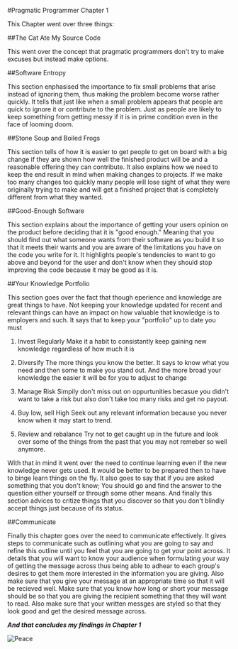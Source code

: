 #Pragmatic Programmer Chapter 1

This Chapter went over three things:

##The Cat Ate My Source Code

This went over the concept that pragmatic programmers don't try to make excuses but instead make options. 

##Software Entropy

This section enphasised the importance to fix small problems that arise instead of ignoring them, thus making the problem become worse rather quickly. It tells that just like when a small problem appears that people are quick to ignore it or contribute to the problem. Just as people are likely to keep something from getting messy if it is in prime condition even in the face of looming doom. 

##Stone Soup and Boiled Frogs

This section tells of how it is easier to get people to get on board with a big change if they are shown how well the finished product will be and a reasonable offering they can contribute. It also explains how we need to keep the end result in mind when making changes to projects. If we make too many changes too quickly many people will lose sight of what they were originally trying to make and will get a finished project that is completely different from what they wanted. 

##Good-Enough Software

This section explains about the importance of getting your users opinion on the product before deciding that it is "good enough." Meaning that you should find out what someone wants from their software as you build it so that it meets their wants and you are aware of the limitations you have on the code you write for it. It highlights people's tendencies to want to go above and beyond for the user and don't know when they should stop improving the code because it may be good as it is. 

##Your Knowledge Portfolio

This section goes over the fact that though eperience and knowledge are great things to have. Not keeping your knowledge updated for recent and relevant things can have an impact on how valuable that knowledge is to employers and such. It says that to keep your "portfolio" up to date you must 

1. Invest Regularly
	Make it a habit to consistantly keep gaining new knowledge regardless of how much it is

2. Diversify
	The more things you know the better. It says to know what you need and then some to make you stand out. And the more broad your knowledge the easier it will be for you to adjust to change

3. Manage Risk
	Simpily don't miss out on oppurtunities becasue you didn't want to take a risk but also don't take too many risks and get no payout.

4. Buy low, sell High
	Seek out any relevant information because you never know when it may start to trend.

5. Review and rebalance
	Try not to get caught up in the future and look over some of the things from the past that you may not remeber so well anymore. 

With that in mind it went over the need to continue learning even if the new knowledge never gets used. It would be better to be prepared then to have to binge learn things on the fly. It also goes to say that if you are asked something that you don't know; You should go and find the answer to the question either yourself or through some other means. And finally this section advices to critize things that you discover so that you don't blindly accept things just because of its status. 

##Communicate

Finally this chapter goes over the need to communicate effectively. It gives steps to communicate such as outlining what you are going to say and refine this outline until you feel that you are going to get your point across. It details that you will want to know your audience when formulating your way of getting the message across thus being able to adhear to each group's desires to get them more interested in the information you are giving. Also make sure that you give your message at an appropriate time so that it will be recieved well. Make sure that you know how long or short your message should be so that you are giving the recipient something that they will want to read. Also make sure that your written messges are styled so that they look good and get the desired message across. 

**_And that concludes my findings in Chapter 1_**

![Peace](http://www.qa76.net/blogs/software_engineer_meme_files/image001.png)